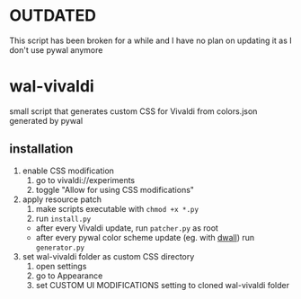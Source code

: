 # OUTDATED

This script has been broken for a while and I have no plan on updating it as I don't use pywal anymore

# wal-vivaldi

small script that generates custom CSS for Vivaldi from colors.json generated by pywal

## installation

1. enable CSS modification
    1. go to vivaldi://experiments
    2. toggle "Allow for using CSS modifications"
2. apply resource patch
    1. make scripts executable with `chmod +x *.py`
    2. run `install.py`
    * after every Vivaldi update, run `patcher.py` as root
    * after every pywal color scheme update (eg. with [dwall](https://github.com/adi1090x/dynamic-wallpaper)) run `generator.py`
3. set wal-vivaldi folder as custom CSS directory
    1. open settings
    2. go to Appearance
    3. set CUSTOM UI MODIFICATIONS setting to cloned wal-vivaldi folder

